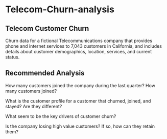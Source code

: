 # Telecom-Churn-analysis

## Telecom Customer Churn
Churn data for a fictional Telecommunications company that provides phone and internet services to 7,043 customers in California, and includes details about customer demographics, location, services, and current status.

## Recommended Analysis
How many customers joined the company during the last quarter? How many customers joined?

What is the customer profile for a customer that churned, joined, and stayed? Are they different?

What seem to be the key drivers of customer churn?

Is the company losing high value customers? If so, how can they retain them?
